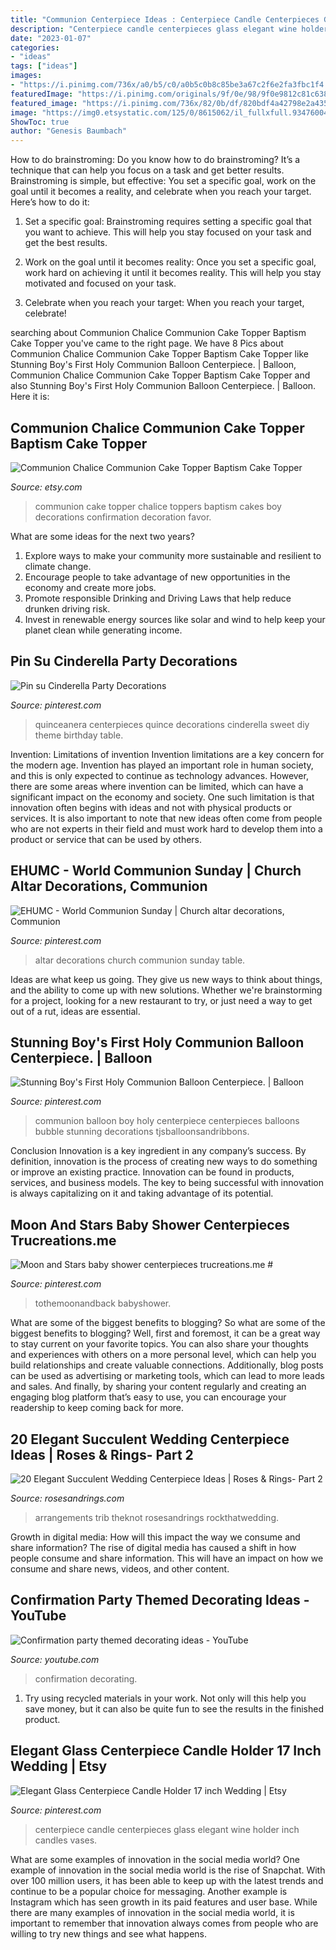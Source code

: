 ```yaml
---
title: "Communion Centerpiece Ideas : Centerpiece Candle Centerpieces Glass Elegant Wine Holder Inch Candles Vases"
description: "Centerpiece candle centerpieces glass elegant wine holder inch candles vases"
date: "2023-01-07"
categories:
- "ideas"
tags: ["ideas"]
images:
- "https://i.pinimg.com/736x/a0/b5/c0/a0b5c0b8c85be3a67c2f6e2fa3fbc1f4.jpg"
featuredImage: "https://i.pinimg.com/originals/9f/0e/98/9f0e9812c81c638c3f402e045b2a67eb.jpg"
featured_image: "https://i.pinimg.com/736x/82/0b/df/820bdf4a42798e2a435fb58df453a1da.jpg"
image: "https://img0.etsystatic.com/125/0/8615062/il_fullxfull.934760048_hqec.jpg"
ShowToc: true
author: "Genesis Baumbach"
---
```



How to do brainstroming:
Do you know how to do brainstroming? It’s a technique that can help you focus on a task and get better results. Brainstroming is simple, but effective: You set a specific goal, work on the goal until it becomes a reality, and celebrate when you reach your target. Here’s how to do it: 
1. Set a specific goal: Brainstroming requires setting a specific goal that you want to achieve. This will help you stay focused on your task and get the best results. 

2. Work on the goal until it becomes reality: Once you set a specific goal, work hard on achieving it until it becomes reality. This will help you stay motivated and focused on your task. 

3. Celebrate when you reach your target: When you reach your target, celebrate!

	

		
searching about Communion Chalice Communion Cake Topper Baptism Cake Topper you've came to the right page. We have 8 Pics about Communion Chalice Communion Cake Topper Baptism Cake Topper like Stunning Boy&#039;s First Holy Communion Balloon Centerpiece. | Balloon, Communion Chalice Communion Cake Topper Baptism Cake Topper and also Stunning Boy&#039;s First Holy Communion Balloon Centerpiece. | Balloon. Here it is:
		
    
## Communion Chalice Communion Cake Topper Baptism Cake Topper

<img loading=lazy src="https://img0.etsystatic.com/125/0/8615062/il_fullxfull.934760048_hqec.jpg" onerror="this.onerror=null;this.src='https://tse3.mm.bing.net/th?id=OIP.q7JN8RbFsyabCeXUOGAzKQHaL7&amp;pid=15.1';" alt="Communion Chalice Communion Cake Topper Baptism Cake Topper">

_Source: etsy.com_

>communion cake topper chalice toppers baptism cakes boy decorations confirmation decoration favor. 

	

What are some ideas for the next two years?
1. Explore ways to make your community more sustainable and resilient to climate change.
2. Encourage people to take advantage of new opportunities in the economy and create more jobs.
3. Promote responsible Drinking and Driving Laws that help reduce drunken driving risk.
4. Invest in renewable energy sources like solar and wind to help keep your planet clean while generating income.

    
## Pin Su Cinderella Party Decorations

<img loading=lazy src="https://i.pinimg.com/originals/5e/00/1e/5e001eab12c6e04ee67e5941e38e7898.jpg" onerror="this.onerror=null;this.src='https://tse3.mm.bing.net/th?id=OIP.0b-KBx_xJ-oKY4YmhyUpJAHaJ4&amp;pid=15.1';" alt="Pin su Cinderella Party Decorations">

_Source: pinterest.com_

>quinceanera centerpieces quince decorations cinderella sweet diy theme birthday table. 

	

Invention: Limitations of invention
Invention limitations are a key concern for the modern age. Invention has played an important role in human society, and this is only expected to continue as technology advances. However, there are some areas where invention can be limited, which can have a significant impact on the economy and society. One such limitation is that innovation often begins with ideas and not with physical products or services. It is also important to note that new ideas often come from people who are not experts in their field and must work hard to develop them into a product or service that can be used by others.

    
## EHUMC - World Communion Sunday | Church Altar Decorations, Communion

<img loading=lazy src="https://i.pinimg.com/originals/40/dd/a0/40dda0d225cb59124bc8bf713809f36e.jpg" onerror="this.onerror=null;this.src='https://tse1.mm.bing.net/th?id=OIP.e9R_5hD5nevK5IXC2xd7cQHaFj&amp;pid=15.1';" alt="EHUMC - World Communion Sunday | Church altar decorations, Communion">

_Source: pinterest.com_

>altar decorations church communion sunday table. 

	

Ideas are what keep us going. They give us new ways to think about things, and the ability to come up with new solutions. Whether we're brainstorming for a project, looking for a new restaurant to try, or just need a way to get out of a rut, ideas are essential.

    
## Stunning Boy&#039;s First Holy Communion Balloon Centerpiece. | Balloon

<img loading=lazy src="https://i.pinimg.com/736x/82/0b/df/820bdf4a42798e2a435fb58df453a1da.jpg" onerror="this.onerror=null;this.src='https://tse4.mm.bing.net/th?id=OIP.mEe_UIKC8w4ulLxDDiyAiQHaJ3&amp;pid=15.1';" alt="Stunning Boy&#039;s First Holy Communion Balloon Centerpiece. | Balloon">

_Source: pinterest.com_

>communion balloon boy holy centerpiece centerpieces balloons bubble stunning decorations tjsballoonsandribbons. 

	

Conclusion
Innovation is a key ingredient in any company’s success. By definition, innovation is the process of creating new ways to do something or improve an existing practice. Innovation can be found in products, services, and business models. The key to being successful with innovation is always capitalizing on it and taking advantage of its potential.

    
## Moon And Stars Baby Shower Centerpieces Trucreations.me #

<img loading=lazy src="https://i.pinimg.com/736x/a0/b5/c0/a0b5c0b8c85be3a67c2f6e2fa3fbc1f4.jpg" onerror="this.onerror=null;this.src='https://tse4.mm.bing.net/th?id=OIP.yCb4ZEEy4JeIBKWvMyItmwHaJ3&amp;pid=15.1';" alt="Moon and Stars baby shower centerpieces trucreations.me #">

_Source: pinterest.com_

>tothemoonandback babyshower. 

	

What are some of the biggest benefits to blogging?
So what are some of the biggest benefits to blogging? Well, first and foremost, it can be a great way to stay current on your favorite topics. You can also share your thoughts and experiences with others on a more personal level, which can help you build relationships and create valuable connections. Additionally, blog posts can be used as advertising or marketing tools, which can lead to more leads and sales. And finally, by sharing your content regularly and creating an engaging blog platform that’s easy to use, you can encourage your readership to keep coming back for more.

    
## 20 Elegant Succulent Wedding Centerpiece Ideas | Roses &amp; Rings- Part 2

<img loading=lazy src="http://www.rosesandrings.com/wp-content/uploads/2018/01/Succulent-wedding-centerpieces.jpg" onerror="this.onerror=null;this.src='https://tse4.mm.bing.net/th?id=OIP.EZNlyr4eVgp_4I8ENJiisAHaJ4&amp;pid=15.1';" alt="20 Elegant Succulent Wedding Centerpiece Ideas | Roses &amp; Rings- Part 2">

_Source: rosesandrings.com_

>arrangements trib theknot rosesandrings rockthatwedding. 

	

Growth in digital media: How will this impact the way we consume and share information?
The rise of digital media has caused a shift in how people consume and share information. This will have an impact on how we consume and share news, videos, and other content.

    
## Confirmation Party Themed Decorating Ideas - YouTube

<img loading=lazy src="https://i.ytimg.com/vi/9ZlgUxk6Bgw/maxresdefault.jpg" onerror="this.onerror=null;this.src='https://tse2.mm.bing.net/th?id=OIP.FY8ZmOPBolxsAPceOp9z9gHaEK&amp;pid=15.1';" alt="Confirmation party themed decorating ideas - YouTube">

_Source: youtube.com_

>confirmation decorating. 

	

1) Try using recycled materials in your work. Not only will this help you save money, but it can also be quite fun to see the results in the finished product.

    
## Elegant Glass Centerpiece Candle Holder 17 Inch Wedding | Etsy

<img loading=lazy src="https://i.pinimg.com/originals/9f/0e/98/9f0e9812c81c638c3f402e045b2a67eb.jpg" onerror="this.onerror=null;this.src='https://tse4.mm.bing.net/th?id=OIP.8HnxzJjmqrjTxGGEROjgzgHaJ4&amp;pid=15.1';" alt="Elegant Glass Centerpiece Candle Holder 17 inch Wedding | Etsy">

_Source: pinterest.com_

>centerpiece candle centerpieces glass elegant wine holder inch candles vases. 

	

What are some examples of innovation in the social media world?
One example of innovation in the social media world is the rise of Snapchat. With over 100 million users, it has been able to keep up with the latest trends and continue to be a popular choice for messaging. Another example is Instagram which has seen growth in its paid features and user base. While there are many examples of innovation in the social media world, it is important to remember that innovation always comes from people who are willing to try new things and see what happens.

